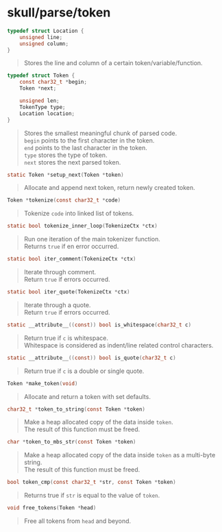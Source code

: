 # skull/parse/token

```c
typedef struct Location {
	unsigned line;
	unsigned column;
}
```

> Stores the line and column of a certain token/variable/function.

```c
typedef struct Token {
	const char32_t *begin;
	Token *next;

	unsigned len;
	TokenType type;
	Location location;
}
```

> Stores the smallest meaningful chunk of parsed code.
> \
> `begin` points to the first character in the token.
> \
> `end` points to the last character in the token.
> \
> `type` stores the type of token.
> \
> `next` stores the next parsed token.

```c
static Token *setup_next(Token *token)
```

> Allocate and append next token, return newly created token.

```c
Token *tokenize(const char32_t *code)
```

> Tokenize `code` into linked list of tokens.

```c
static bool tokenize_inner_loop(TokenizeCtx *ctx)
```

> Run one iteration of the main tokenizer function.
> \
> Returns `true` if en error occurred.

```c
static bool iter_comment(TokenizeCtx *ctx)
```

> Iterate through comment.
> \
> Return `true` if errors occurred.

```c
static bool iter_quote(TokenizeCtx *ctx)
```

> Iterate through a quote.
> \
> Return `true` if errors occurred.

```c
static __attribute__((const)) bool is_whitespace(char32_t c)
```

> Return true if `c` is whitespace.
> \
> Whitespace is considered as indent/line related control characters.

```c
static __attribute__((const)) bool is_quote(char32_t c)
```

> Return true if `c` is a double or single quote.

```c
Token *make_token(void)
```

> Allocate and return a token with set defaults.

```c
char32_t *token_to_string(const Token *token)
```

> Make a heap allocated copy of the data inside `token`.
> \
> The result of this function must be freed.

```c
char *token_to_mbs_str(const Token *token)
```

> Make a heap allocated copy of the data inside `token` as a multi-byte string.
> \
> The result of this function must be freed.

```c
bool token_cmp(const char32_t *str, const Token *token)
```

> Returns true if `str` is equal to the value of `token`.

```c
void free_tokens(Token *head)
```

> Free all tokens from `head` and beyond.

